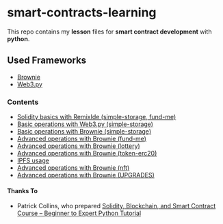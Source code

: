 # smart-contracts-learning
This repo contains my **lesson** files for **smart contract development** with **python**.
## Used Frameworks
  * [Brownie](https://eth-brownie.readthedocs.io/en/stable/)
  * [Web3.py](https://web3py.readthedocs.io/en/v5/)
### Contents
  * [Solidity basics with RemixIde (simple-storage, fund-me)](https://github.com/aboveStars/smart-contracts-learning/tree/main/RemixIDETutorial)
  * [Basic operations with Web3.py (simple-storage)](https://github.com/aboveStars/smart-contracts-learning/tree/main/web3_py_simple_storage)  
  * [Basic operations with Brownie (simple-storage)](https://github.com/aboveStars/smart-contracts-learning/tree/main/brownie_simple_storage)
  * [Advanced operations with Brownie (fund-me)](https://github.com/aboveStars/smart-contracts-learning/tree/main/brownie_fund_me)
  * [Advanced operations with Brownie (lottery)](https://github.com/aboveStars/smart-contracts-learning/tree/main/brownie-lottery)
  * [Advanced operations with Brownie (token-erc20)](https://github.com/aboveStars/smart-contracts-learning/tree/main/erc20-brownie)
  * [IPFS usage](https://github.com/aboveStars/smart-contracts-learning/tree/main/ipfs-uri-pulling-test)
  * [Advanced operations with Brownie (nft)](https://github.com/aboveStars/smart-contracts-learning/tree/main/nft-demo)
  * [Advanced operations with Brownie (UPGRADES)](https://github.com/aboveStars/smart-contracts-learning/tree/main/upgrades)
  
#### Thanks To
  * Patrick Collins, who prepared [Solidity, Blockchain, and Smart Contract Course – Beginner to Expert Python Tutorial](https://www.youtube.com/watch?v=M576WGiDBdQ)
